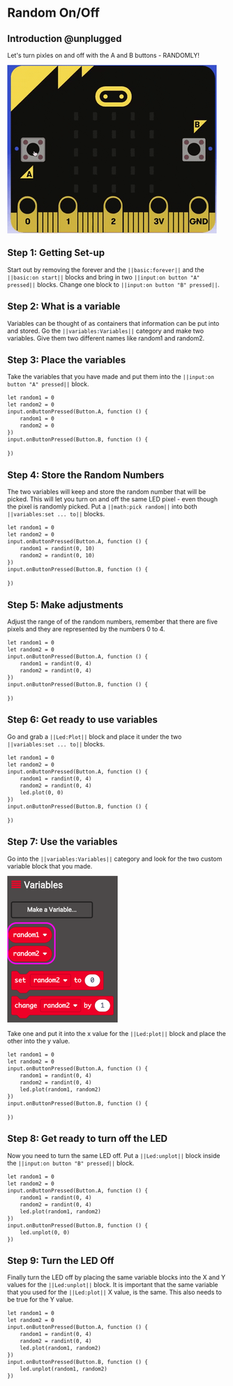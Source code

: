 # Random On/Off

## Introduction @unplugged 

Let's turn pixles on and off with the A and B buttons - RANDOMLY!

![One Light on and off](https://raw.githubusercontent.com/rypsmith/randomonoff/master/randomonoff.gif)

## Step 1: Getting Set-up

Start out by removing the forever and the ``||basic:forever||`` and the ``||basic:on start||`` blocks and bring in two ``||input:on button "A" pressed||`` blocks. Change one block to ``||input:on button "B" pressed||``.

## Step 2: What is a variable

Variables can be thought of as containers that information can be put into and stored. Go the ``||variables:Variables||`` category and make two variables. Give them two different names like random1 and random2.

## Step 3: Place the variables

Take the variables that you have made and put them into the ``||input:on button "A" pressed||`` block. 

```blocks
let random1 = 0
let random2 = 0
input.onButtonPressed(Button.A, function () {
    random1 = 0
    random2 = 0
})
input.onButtonPressed(Button.B, function () {
	
})
```

## Step 4: Store the Random Numbers

The two variables will keep and store the random number that will be picked. This will let you turn on and off the same LED pixel - even though the pixel is randomly picked. Put a ``||math:pick random||`` into both ``||variables:set ... to||`` blocks.

```blocks
let random1 = 0
let random2 = 0
input.onButtonPressed(Button.A, function () {
    random1 = randint(0, 10)
    random2 = randint(0, 10)
})
input.onButtonPressed(Button.B, function () {
	
})
```

## Step 5: Make adjustments

Adjust the range of of the random numbers, remember that there are five pixels and they are represented by the numbers 0 to 4.

```blocks
let random1 = 0
let random2 = 0
input.onButtonPressed(Button.A, function () {
    random1 = randint(0, 4)
    random2 = randint(0, 4)
})
input.onButtonPressed(Button.B, function () {
	
})
```

## Step 6: Get ready to use variables

Go and grab a ``||Led:Plot||`` block and place it under the two ``||variables:set ... to||`` blocks.

```blocks
let random1 = 0
let random2 = 0
input.onButtonPressed(Button.A, function () {
    random1 = randint(0, 4)
    random2 = randint(0, 4)
    led.plot(0, 0)
})
input.onButtonPressed(Button.B, function () {
	
})
```

## Step 7: Use the variables

Go into the ``||variables:Variables||`` category and look for the two custom variable block that you made.

![New Variable Blocks](https://raw.githubusercontent.com/rypsmith/randomonoff/master/variableblocks.png)

Take one and put it into the x value for the ``||Led:plot||`` block and place the other into the y value. 

```blocks
let random1 = 0
let random2 = 0
input.onButtonPressed(Button.A, function () {
    random1 = randint(0, 4)
    random2 = randint(0, 4)
    led.plot(random1, random2)
})
input.onButtonPressed(Button.B, function () {
	
})
```

## Step 8: Get ready to turn off the LED

Now you need to turn the same LED off. Put a ``||Led:unplot||`` block inside the ``||input:on button "B" pressed||`` block.

```blocks
let random1 = 0
let random2 = 0
input.onButtonPressed(Button.A, function () {
    random1 = randint(0, 4)
    random2 = randint(0, 4)
    led.plot(random1, random2)
})
input.onButtonPressed(Button.B, function () {
    led.unplot(0, 0)
})
```

## Step 9: Turn the LED Off

Finally turn the LED off by placing the same variable blocks into the X and Y values for the ``||Led:unplot||`` block. It is important that the same variable that you used for the ``||Led:plot||`` X value, is the same. This also needs to be true for the Y value.

```blocks
let random1 = 0
let random2 = 0
input.onButtonPressed(Button.A, function () {
    random1 = randint(0, 4)
    random2 = randint(0, 4)
    led.plot(random1, random2)
})
input.onButtonPressed(Button.B, function () {
    led.unplot(random1, random2)
})
```

<script src="https://makecode.com/gh-pages-embed.js"></script><script>makeCodeRender("{{ site.makecode.home_url }}", "{{ site.github.owner_name }}/{{ site.github.repository_name }}");</script>
